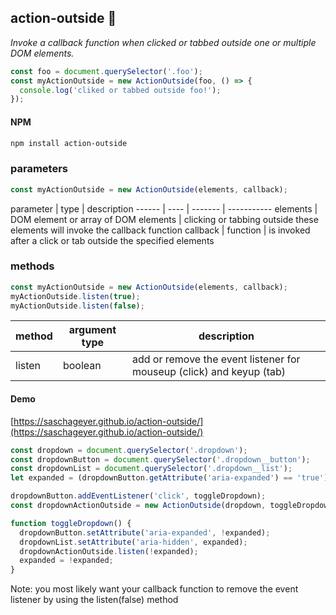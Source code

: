 action-outside :mag_right:
-------
 _Invoke a callback function when clicked or tabbed outside one or multiple DOM elements._

 ```javascript
 const foo = document.querySelector('.foo');
 const myActionOutside = new ActionOutside(foo, () => {
   console.log('cliked or tabbed outside foo!');
 });
 ```

#### NPM
```sh
npm install action-outside
```

### parameters
```javascript
const myActionOutside = new ActionOutside(elements, callback);
```
parameter | type | description
------ | ---- | ------- | -----------
elements | DOM element or array of DOM elements | clicking or tabbing outside these elements will invoke the callback function
callback | function | is invoked after a click or tab outside the specified elements

### methods
```javascript
const myActionOutside = new ActionOutside(elements, callback);
myActionOutside.listen(true);
myActionOutside.listen(false);
```
method | argument type | description
------ | ---- | -----------
listen | boolean | add or remove the event listener for mouseup (click) and keyup (tab)

#### Demo
[https://saschageyer.github.io/action-outside/](https://saschageyer.github.io/action-outside/)
```javascript
const dropdown = document.querySelector('.dropdown');
const dropdownButton = document.querySelector('.dropdown__button');
const dropdownList = document.querySelector('.dropdown__list');
let expanded = (dropdownButton.getAttribute('aria-expanded') == 'true');

dropdownButton.addEventListener('click', toggleDropdown);
const dropdownActionOutside = new ActionOutside(dropdown, toggleDropdown);

function toggleDropdown() {
  dropdownButton.setAttribute('aria-expanded', !expanded);
  dropdownList.setAttribute('aria-hidden', expanded);
  dropdownActionOutside.listen(!expanded);
  expanded = !expanded;
}
```
Note: you most likely want your callback function to remove the event listener by using the listen(false) method
